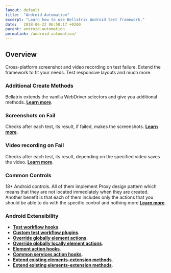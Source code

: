 ```yaml
---
layout: default
title:  "Android Automation"
excerpt: "Learn how to use Bellatrix Android test framework."
date:   2018-06-22 06:50:17 +0200
parent: android-automation
permalink: /android-automation/
---
```

Overview
--------
Cross-platform screenshot and video recording on test failure. Extend the framework to fit your needs. Test responsive layouts and much more.

### Additional Create Methods ###
Bellatrix extends the vanilla WebDriver selectors and give you additional methods. [**Learn more**](/locate-elements.md).

### Screenshots on Fail ###
Checks after each test, its result, if failed, makes the screenshots. [**Learn more**](/troubleshooting-screenshots-on-fail.md).

### Video recording on Fail ###
Checks after each test, its result, depending on the specified video saves the video. [**Learn more**](/troubleshooting-video-recording.md).

### Common Controls ###
18+ Android controls. All of them implement Proxy design pattern which means that they are not located immediately when they are created. Another benefit is that each of them includes only the actions that you should be able to do with the specific control and nothing more.[**Learn more**](/common-controls.md).

### Android Extensibility ###
- [**Test workflow hooks**](/extensibility-test-workflow-hooks.md).
- [**Custom test workflow plugins**](/extensibility-custom-test-workflow-plugins.md).
- [**Override globally element actions**](/extensibility-override-globally-element-actions.md).
- [**Override globally locally element actions**](/extensibility-override-locally-element-actions.md).
- [**Element action hooks**](/extensibility-element-action-hooks.md).
- [**Common services action hooks**](/extensibility-common-services-action-hooks.md).
- [**Extend existing elements-extension methods**](/extensibility-extend-existing-elements-extension-methods.md).
- [**Extend existing elements-extension methods**](/extensibility-extend-existing-elements-extension-methods.md).